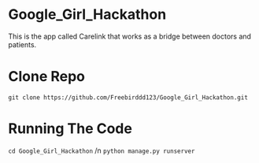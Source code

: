# Google_Girl_Hackathon
This is the app called Carelink that works as a bridge between doctors and patients.

# Clone Repo
`git clone https://github.com/Freebirddd123/Google_Girl_Hackathon.git`

# Running The Code
`cd Google_Girl_Hackathon` /n
`python manage.py runserver`
